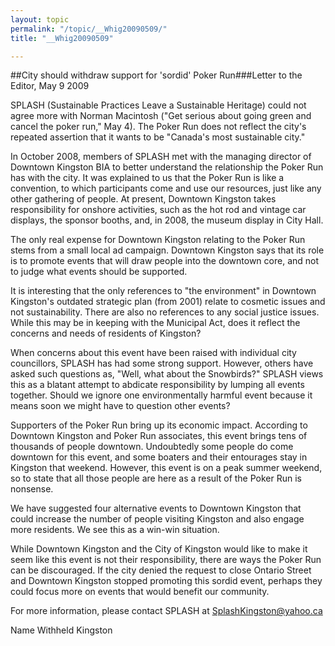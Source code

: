 ```yaml
---
layout: topic
permalink: "/topic/__Whig20090509/"
title: "__Whig20090509"

---
```


##City should withdraw support for 'sordid' Poker Run###Letter to the Editor, May 9 2009

<div class="column2">

SPLASH (Sustainable Practices Leave a Sustainable Heritage) could not agree more with Norman Macintosh ("Get serious about going green and cancel the poker run," May 4). The Poker Run does not reflect the city's repeated assertion that it wants to be "Canada's most sustainable city."

In October 2008, members of SPLASH met with the managing director of Downtown Kingston BIA to better understand the relationship the Poker Run has with the city. It was explained to us that the Poker Run is like a convention, to which participants come and use our resources, just like any other gathering of people. At present, Downtown Kingston takes responsibility for onshore activities, such as the hot rod and vintage car displays, the sponsor booths, and, in 2008, the museum display in City Hall.

The only real expense for Downtown Kingston relating to the Poker Run stems from a small local ad campaign. Downtown Kingston says that its role is to promote events that will draw people into the downtown core, and not to judge what events should be supported.

It is interesting that the only references to "the environment" in Downtown Kingston's outdated strategic plan (from 2001) relate to cosmetic issues and not sustainability. There are also no references to any social justice issues. While this may be in keeping with the Municipal Act, does it reflect the concerns and needs of residents of Kingston?

When concerns about this event have been raised with individual city councillors, SPLASH has had some strong support. However, others have asked such questions as, "Well, what about the Snowbirds?" SPLASH views this as a blatant attempt to abdicate responsibility by lumping all events together. Should we ignore one environmentally harmful event because it means soon we might have to question other events?

Supporters of the Poker Run bring up its economic impact. According to Downtown Kingston and Poker Run associates, this event brings tens of thousands of people downtown. Undoubtedly some people do come downtown for this event, and some boaters and their entourages stay in Kingston that weekend. However, this event is on a peak summer weekend, so to state that all those people are here as a result of the Poker Run is nonsense.

We have suggested four alternative events to Downtown Kingston that could increase the number of people visiting Kingston and also engage more residents. We see this as a win-win situation.

While Downtown Kingston and the City of Kingston would like to make it seem like this event is not their responsibility, there are ways the Poker Run can be discouraged. If the city denied the request to close Ontario Street and Downtown Kingston stopped promoting this sordid event, perhaps they could focus more on events that would benefit our community.

For more information, please contact SPLASH at SplashKingston@yahoo.ca
</div>

Name Withheld
Kingston

